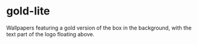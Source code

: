 gold-lite
==================

Wallpapers featuring a gold version of the box in the background, with the text part of the logo floating above.